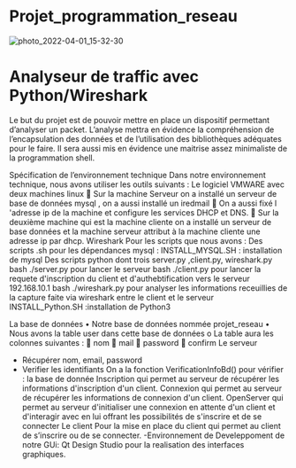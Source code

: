 # Projet_programmation_reseau
![photo_2022-04-01_15-32-30](https://user-images.githubusercontent.com/78869773/161454897-0b291e99-80b9-4fa9-86ce-76844d358741.jpg)

# Analyseur de traffic avec Python/Wireshark
 
Le but du projet est de pouvoir mettre en place un dispositif permettant d’analyser un packet. L’analyse mettra en évidence la compréhension de l’encapsulation des données et de l’utilisation des bibliothèques adéquates pour le faire. Il sera aussi mis en évidence une maitrise assez minimaliste de la programmation shell. 

Spécification de l’environnement technique
Dans notre environnement technique, nous avons utiliser les outils suivants :
Le logiciel VMWARE avec deux machines linux 
	Sur la machine Serveur on a installé un serveur de base de données mysql , on a aussi installé un iredmail
	On a aussi fixé l 'adresse ip de la machine et configure les services DHCP et DNS.
	Sur la deuxième machine qui est la machine cliente on a installé un serveur de base données et la machine serveur attribut à la machine cliente une adresse ip par dhcp.
Wireshark
Pour les scripts que nous avons :
Des scripts .sh pour les dépendances mysql :
INSTALL_MYSQL.SH : installation de mysql
Des scripts python dont trois server.py ,client.py, wireshark.py
bash ./server.py pour lancer le serveur
bash ./client.py pour lancer la requete d'inscription du client et d'authebtification vers le serveur 192.168.10.1
bash ./wireshark.py pour analyser les informations receuillies de la capture faite via wireshark entre le client et le serveur
INSTALL_Python.SH :installation de Python3

La base de données
•	Notre base de données nommée projet_reseau
•	Nous avons la table user dans cette base de données
o	La table aura les colonnes suivantes :
	nom
	mail
	password
	confirm
Le serveur
-	Récupérer  nom, email, password
-	Verifier les identifiants
On a  la fonction VerificationInfoBd() pour vérifier :
la base de donnée
Inscription qui permet au serveur de récupérer les informations d'inscription d'un client.
Connexion qui permet au serveur de récupérer les informations de connexion d'un client.
OpenServer qui permet au serveur d'initialiser une connexion en attente d'un client et d'interagir avec en lui offrant les possibilités de s'inscrire et de se connecter
Le client
Pour la mise en place du client qui permet au client de s’inscrire ou de se connecter.
-Environnement de Develeppoment de notre GUi: Qt Design Studio pour la realisation des interfaces graphiques.
